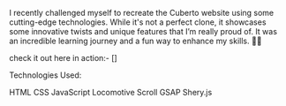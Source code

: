 I recently challenged myself to recreate the Cuberto website using some cutting-edge technologies.
While it's not a perfect clone, it showcases some innovative twists and unique features that I’m really proud of.
It was an incredible learning journey and a fun way to enhance my skills. 🚀✨

check it out here in action:- []

Technologies Used:

HTML
CSS
JavaScript
Locomotive Scroll
GSAP
Shery.js
